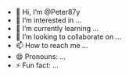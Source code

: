 - 👋 Hi, I’m @Peter87y
- 👀 I’m interested in ...
- 🌱 I’m currently learning ...
- 💞️ I’m looking to collaborate on ...
- 📫 How to reach me ...
- 😄 Pronouns: ...
- ⚡ Fun fact: ...

<!---
Peter87y/Peter87y is a ✨ special ✨ repository because its `README.md` (this file) appears on your GitHub profile.
You can click the Preview link to take a look at your changes.
--->
